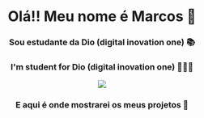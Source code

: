 <h1 align="center"> Olá!! Meu nome é Marcos 👋</h1> 

<h3 align="center"> Sou estudante da Dio (digital inovation one) 📚 </h3>
<h3 align="center">I'm student for Dio (digital inovation one) 👩🏻‍💻</h3>


<p align="center"img src="https://darkside.blog.br/wp-content/uploads/2020/07/Psicopata-Americano-06-1024x672.jpg" width="400" height="330">

 <p align="center">
    <img windth="470" src=https://i.insider.com/52430beb69bedd9a4c6cd2ce?width=750&format=jpeg&auto=webp<p>

 <h3 align="center">E aqui é onde mostrarei os meus projetos 🙂</h3>
